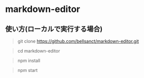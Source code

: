 # markdown-editor

## 使い方(ローカルで実行する場合)
> git clone https://github.com/bellsanct/markdown-editor.git

> cd markdown-editor

> npm install

> npm start
